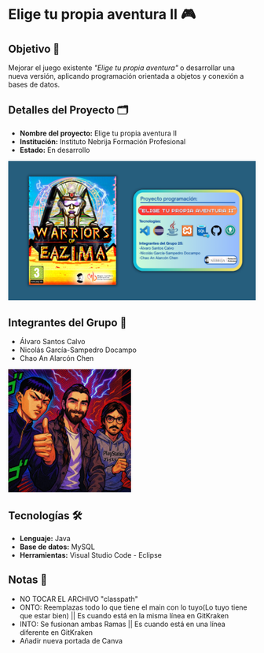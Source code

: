 

# Elige tu propia aventura II 🎮

## Objetivo 📌
Mejorar el juego existente *"Elige tu propia aventura"* o desarrollar una nueva versión, aplicando programación orientada a objetos y conexión a bases de datos.

## Detalles del Proyecto 🗂
- **Nombre del proyecto:** Elige tu propia aventura II  
- **Institución:** Instituto Nebrija Formación Profesional 
- **Estado:** En desarrollo  

![Portada](Portada_ETPA_II.png)

## Integrantes del Grupo 👥️
- Álvaro Santos Calvo
- Nicolás García-Sampedro Docampo
- Chao An Alarcón Chen

<img src="Grupo25.jpg" alt="Grupo25" width="250">

## Tecnologías 🛠
- **Lenguaje:** Java  
- **Base de datos:** MySQL 
- **Herramientas:** Visual Studio Code - Eclipse

## Notas 📝
- NO TOCAR EL ARCHIVO "classpath"
- ONTO: Reemplazas todo lo que tiene el main con lo tuyo(Lo tuyo tiene que estar bien) || Es cuando está en la misma línea en GitKraken
- INTO: Se fusionan ambas Ramas || Es cuando está en una línea diferente en GitKraken
- Añadir nueva portada de Canva
